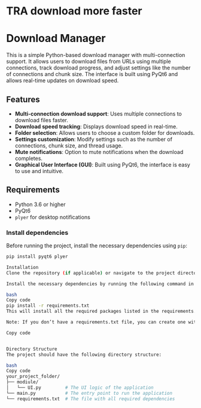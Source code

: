 # TRA download more faster 
# Download Manager

This is a simple Python-based download manager with multi-connection support. It allows users to download files from URLs using multiple connections, track download progress, and adjust settings like the number of connections and chunk size. The interface is built using PyQt6 and allows real-time updates on download speed.

## Features

- **Multi-connection download support**: Uses multiple connections to download files faster.
- **Download speed tracking**: Displays download speed in real-time.
- **Folder selection**: Allows users to choose a custom folder for downloads.
- **Settings customization**: Modify settings such as the number of connections, chunk size, and thread usage.
- **Mute notifications**: Option to mute notifications when the download completes.
- **Graphical User Interface (GUI)**: Built using PyQt6, the interface is easy to use and intuitive.

## Requirements

- Python 3.6 or higher
- PyQt6
- `plyer` for desktop notifications

### Install dependencies

Before running the project, install the necessary dependencies using `pip`:

```bash
pip install pyqt6 plyer

Installation
Clone the repository (if applicable) or navigate to the project directory.

Install the necessary dependencies by running the following command in your terminal or command prompt:

bash
Copy code
pip install -r requirements.txt
This will install all the required packages listed in the requirements.txt file.

Note: If you don’t have a requirements.txt file, you can create one with the following content:

Copy code


Directory Structure
The project should have the following directory structure:

bash
Copy code
your_project_folder/
├── modiule/
│   └── UI.py         # The UI logic of the application
└── main.py           # The entry point to run the application
└── requirements.txt  # The file with all required dependencies
